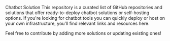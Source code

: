 Chatbot Solution
This repository is a curated list of GitHub repositories and solutions that offer ready-to-deploy chatbot solutions or self-hosting options. If you're looking for chatbot tools you can quickly deploy or host on your own infrastructure, you'll find relevant links and resources here.

Feel free to contribute by adding more solutions or updating existing ones!
